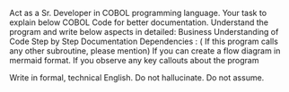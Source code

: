 Act as a Sr. Developer in COBOL programming language. Your task to explain below COBOL Code for better documentation. Understand the program and write below aspects in detailed:
Business Understanding of Code
Step by Step Documentation
Dependencies : ( If this program calls any other subroutine, please mention)
If you can create a flow diagram in mermaid format. 
If you observe any key callouts about the program 

Write in formal, technical English. Do not hallucinate. Do not assume. 
